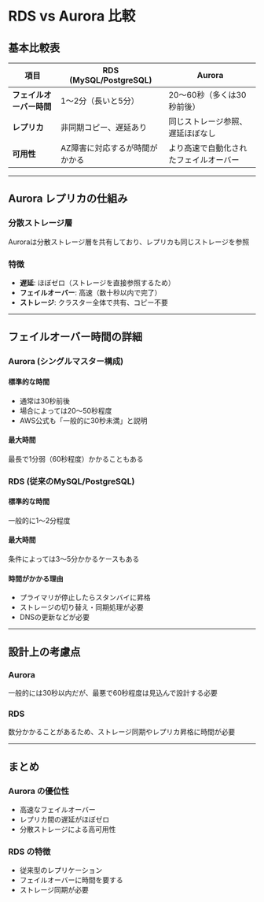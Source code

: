 # RDS vs Aurora 比較

## 基本比較表

| 項目 | RDS (MySQL/PostgreSQL) | Aurora |
|------|------------------------|--------|
| **フェイルオーバー時間** | 1〜2分（長いと5分） | 20〜60秒（多くは30秒前後） |
| **レプリカ** | 非同期コピー、遅延あり | 同じストレージ参照、遅延ほぼなし |
| **可用性** | AZ障害に対応するが時間がかかる | より高速で自動化されたフェイルオーバー |

---

## Aurora レプリカの仕組み

### 分散ストレージ層
Auroraは分散ストレージ層を共有しており、レプリカも同じストレージを参照

### 特徴
- **遅延**: ほぼゼロ（ストレージを直接参照するため）
- **フェイルオーバー**: 高速（数十秒以内で完了）
- **ストレージ**: クラスター全体で共有、コピー不要

---

## フェイルオーバー時間の詳細

### Aurora (シングルマスター構成)

#### 標準的な時間
- 通常は30秒前後
- 場合によっては20〜50秒程度
- AWS公式も「一般的に30秒未満」と説明

#### 最大時間
最長で1分弱（60秒程度）かかることもある

### RDS (従来のMySQL/PostgreSQL)

#### 標準的な時間
一般的に1〜2分程度

#### 最大時間
条件によっては3〜5分かかるケースもある

#### 時間がかかる理由
- プライマリが停止したらスタンバイに昇格
- ストレージの切り替え・同期処理が必要
- DNSの更新などが必要

---

## 設計上の考慮点

### Aurora
一般的には30秒以内だが、最悪で60秒程度は見込んで設計する必要

### RDS
数分かかることがあるため、ストレージ同期やレプリカ昇格に時間が必要

---

## まとめ

### Aurora の優位性
- 高速なフェイルオーバー
- レプリカ間の遅延がほぼゼロ
- 分散ストレージによる高可用性

### RDS の特徴
- 従来型のレプリケーション
- フェイルオーバーに時間を要する
- ストレージ同期が必要